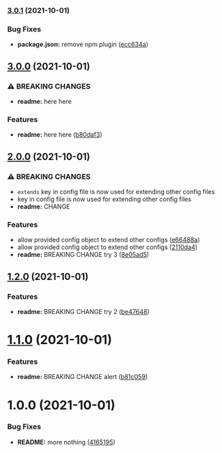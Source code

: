 ### [3.0.1](https://github.com/kkyeboah/semantic-release-test/compare/v3.0.0...v3.0.1) (2021-10-01)


### Bug Fixes

* **package.json:** remove npm plugin ([ecc634a](https://github.com/kkyeboah/semantic-release-test/commit/ecc634a42c61e7740bf7ff9a3d15c54f65d8e0e9))

## [3.0.0](https://github.com/kkyeboah/semantic-release-test/compare/v2.0.0...v3.0.0) (2021-10-01)


### ⚠ BREAKING CHANGES

* **readme:** here here

### Features

* **readme:** here here ([b80daf3](https://github.com/kkyeboah/semantic-release-test/commit/b80daf35e2b198995655ddfda9e130ab7889ae0f))

## [2.0.0](https://github.com/kkyeboah/semantic-release-test/compare/v1.2.0...v2.0.0) (2021-10-01)


### ⚠ BREAKING CHANGES

* `extends` key in config file is now used for extending other config files
* key in config file is now used for extending other config files
* **readme:** CHANGE

### Features

* allow provided config object to extend other configs ([e66488a](https://github.com/kkyeboah/semantic-release-test/commit/e66488a3224994fea149ed0d969f16bf587fbe67))
* allow provided config object to extend other configs ([2110da4](https://github.com/kkyeboah/semantic-release-test/commit/2110da429a2e0132d7517812b81ca7819cb4e8ad))
* **readme:** BREAKING CHANGE try 3 ([8e05ad5](https://github.com/kkyeboah/semantic-release-test/commit/8e05ad59c53b1deb1dcaff721b63ba0d6382a014))

## [1.2.0](https://github.com/kkyeboah/semantic-release-test/compare/v1.1.0...v1.2.0) (2021-10-01)


### Features

* **readme:** BREAKING CHANGE try 2 ([be47648](https://github.com/kkyeboah/semantic-release-test/commit/be476484fd8ba63927e6c6b2216ebc2f65501f25))

# [1.1.0](https://github.com/kkyeboah/semantic-release-test/compare/v1.0.0...v1.1.0) (2021-10-01)


### Features

* **readme:** BREAKING CHANGE alert ([b81c059](https://github.com/kkyeboah/semantic-release-test/commit/b81c0590c0399539f129679b932ba0acfb063695))

# 1.0.0 (2021-10-01)


### Bug Fixes

* **README:** more nothing ([4165195](https://github.com/kkyeboah/semantic-release-test/commit/4165195473e0b320f009031ad08ba42866a5bcf7))
